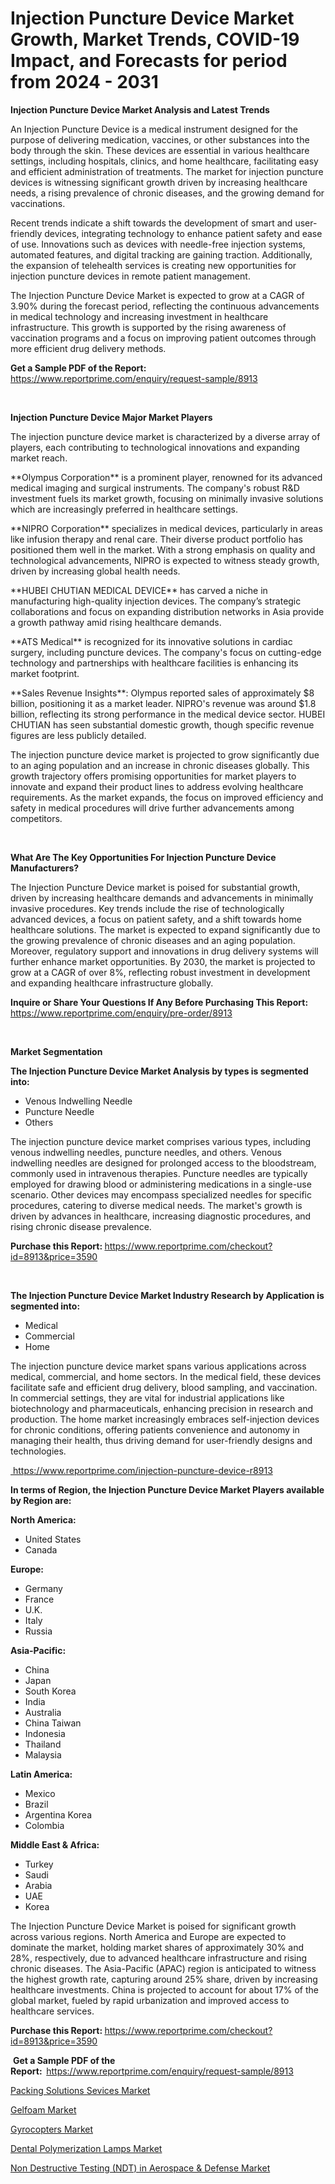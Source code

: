 <p><h1>Injection Puncture Device Market Growth, Market Trends, COVID-19 Impact, and Forecasts for period from 2024 - 2031</h1></p><p><strong>Injection Puncture Device Market Analysis and Latest Trends</strong></p>
<p><p>An Injection Puncture Device is a medical instrument designed for the purpose of delivering medication, vaccines, or other substances into the body through the skin. These devices are essential in various healthcare settings, including hospitals, clinics, and home healthcare, facilitating easy and efficient administration of treatments. The market for injection puncture devices is witnessing significant growth driven by increasing healthcare needs, a rising prevalence of chronic diseases, and the growing demand for vaccinations.</p><p>Recent trends indicate a shift towards the development of smart and user-friendly devices, integrating technology to enhance patient safety and ease of use. Innovations such as devices with needle-free injection systems, automated features, and digital tracking are gaining traction. Additionally, the expansion of telehealth services is creating new opportunities for injection puncture devices in remote patient management.</p><p>The Injection Puncture Device Market is expected to grow at a CAGR of 3.90% during the forecast period, reflecting the continuous advancements in medical technology and increasing investment in healthcare infrastructure. This growth is supported by the rising awareness of vaccination programs and a focus on improving patient outcomes through more efficient drug delivery methods.</p></p>
<p><strong>Get a Sample PDF of the Report:&nbsp;</strong> <a href="https://www.reportprime.com/enquiry/request-sample/8913?utm_campaign=9&utm_medium=2&utm_source=Github&utm_content=ia&utm_term=28112024&utm_id=injection-puncture-device">https://www.reportprime.com/enquiry/request-sample/8913</a></p>
<p>&nbsp;</p>
<p><strong>Injection Puncture Device Major Market Players</strong></p>
<p><p>The injection puncture device market is characterized by a diverse array of players, each contributing to technological innovations and expanding market reach. </p><p>**Olympus Corporation** is a prominent player, renowned for its advanced medical imaging and surgical instruments. The company's robust R&D investment fuels its market growth, focusing on minimally invasive solutions which are increasingly preferred in healthcare settings.</p><p>**NIPRO Corporation** specializes in medical devices, particularly in areas like infusion therapy and renal care. Their diverse product portfolio has positioned them well in the market. With a strong emphasis on quality and technological advancements, NIPRO is expected to witness steady growth, driven by increasing global health needs.</p><p>**HUBEI CHUTIAN MEDICAL DEVICE** has carved a niche in manufacturing high-quality injection devices. The company’s strategic collaborations and focus on expanding distribution networks in Asia provide a growth pathway amid rising healthcare demands.</p><p>**ATS Medical** is recognized for its innovative solutions in cardiac surgery, including puncture devices. The company's focus on cutting-edge technology and partnerships with healthcare facilities is enhancing its market footprint.</p><p>**Sales Revenue Insights**: Olympus reported sales of approximately $8 billion, positioning it as a market leader. NIPRO's revenue was around $1.8 billion, reflecting its strong performance in the medical device sector. HUBEI CHUTIAN has seen substantial domestic growth, though specific revenue figures are less publicly detailed.</p><p>The injection puncture device market is projected to grow significantly due to an aging population and an increase in chronic diseases globally. This growth trajectory offers promising opportunities for market players to innovate and expand their product lines to address evolving healthcare requirements. As the market expands, the focus on improved efficiency and safety in medical procedures will drive further advancements among competitors.</p></p>
<p>&nbsp;</p>
<p><strong>What Are The Key Opportunities For Injection Puncture Device Manufacturers?</strong></p>
<p><p>The Injection Puncture Device market is poised for substantial growth, driven by increasing healthcare demands and advancements in minimally invasive procedures. Key trends include the rise of technologically advanced devices, a focus on patient safety, and a shift towards home healthcare solutions. The market is expected to expand significantly due to the growing prevalence of chronic diseases and an aging population. Moreover, regulatory support and innovations in drug delivery systems will further enhance market opportunities. By 2030, the market is projected to grow at a CAGR of over 8%, reflecting robust investment in development and expanding healthcare infrastructure globally.</p></p>
<p><strong>Inquire or Share Your Questions If Any Before Purchasing This Report:</strong> <a href="https://www.reportprime.com/enquiry/pre-order/8913?utm_campaign=9&utm_medium=2&utm_source=Github&utm_content=ia&utm_term=28112024&utm_id=injection-puncture-device">https://www.reportprime.com/enquiry/pre-order/8913</a></p>
<p>&nbsp;</p>
<p><strong>Market Segmentation</strong></p>
<p><strong>The Injection Puncture Device Market Analysis by types is segmented into:</strong></p>
<p><ul><li>Venous Indwelling Needle</li><li>Puncture Needle</li><li>Others</li></ul></p>
<p><p>The injection puncture device market comprises various types, including venous indwelling needles, puncture needles, and others. Venous indwelling needles are designed for prolonged access to the bloodstream, commonly used in intravenous therapies. Puncture needles are typically employed for drawing blood or administering medications in a single-use scenario. Other devices may encompass specialized needles for specific procedures, catering to diverse medical needs. The market's growth is driven by advances in healthcare, increasing diagnostic procedures, and rising chronic disease prevalence.</p></p>
<p><strong>Purchase this Report:&nbsp;</strong><a href="https://www.reportprime.com/checkout?id=8913&price=3590&utm_campaign=9&utm_medium=2&utm_source=Github&utm_content=ia&utm_term=28112024&utm_id=injection-puncture-device">https://www.reportprime.com/checkout?id=8913&price=3590</a></p>
<p>&nbsp;</p>
<p><strong>The Injection Puncture Device Market Industry Research by Application is segmented into:</strong></p>
<p><ul><li>Medical</li><li>Commercial</li><li>Home</li></ul></p>
<p><p>The injection puncture device market spans various applications across medical, commercial, and home sectors. In the medical field, these devices facilitate safe and efficient drug delivery, blood sampling, and vaccination. In commercial settings, they are vital for industrial applications like biotechnology and pharmaceuticals, enhancing precision in research and production. The home market increasingly embraces self-injection devices for chronic conditions, offering patients convenience and autonomy in managing their health, thus driving demand for user-friendly designs and technologies.</p></p>
<p><a href="https://www.reportprime.com/injection-puncture-device-r8913?utm_campaign=9&utm_medium=2&utm_source=Github&utm_content=ia&utm_term=28112024&utm_id=injection-puncture-device">&nbsp;https://www.reportprime.com/injection-puncture-device-r8913</a></p>
<p><strong>In terms of Region, the Injection Puncture Device Market Players available by Region are:</strong></p>
<p>
    <p> <strong> North America: </strong>
        <ul>
            <li>United States</li>
            <li>Canada</li>
        </ul>
        </p> 
    <p> <strong> Europe: </strong>
        <ul>
            <li>Germany</li>
            <li>France</li>
            <li>U.K.</li>
            <li>Italy</li>
            <li>Russia</li>
        </ul>
        </p> 
    <p> <strong> Asia-Pacific: </strong>
        <ul>
            <li>China</li>
            <li>Japan</li>
            <li>South Korea</li>
            <li>India</li>
            <li>Australia</li>
            <li>China Taiwan</li>
            <li>Indonesia</li>
            <li>Thailand</li>
            <li>Malaysia</li>
        </ul>
        </p> 
    <p> <strong> Latin America: </strong>
        <ul>
            <li>Mexico</li>
            <li>Brazil</li>
            <li>Argentina Korea</li>
            <li>Colombia</li>
        </ul>
        </p> 
    <p> <strong> Middle East & Africa: </strong>
        <ul>
            <li>Turkey</li>
            <li>Saudi</li>
            <li>Arabia</li>
            <li>UAE</li>
            <li>Korea</li>
        </ul>
    </p>
    </p>
<p><p>The Injection Puncture Device Market is poised for significant growth across various regions. North America and Europe are expected to dominate the market, holding market shares of approximately 30% and 28%, respectively, due to advanced healthcare infrastructure and rising chronic diseases. The Asia-Pacific (APAC) region is anticipated to witness the highest growth rate, capturing around 25% share, driven by increasing healthcare investments. China is projected to account for about 17% of the global market, fueled by rapid urbanization and improved access to healthcare services.</p></p>
<p><strong>Purchase this Report: </strong><a href="https://www.reportprime.com/checkout?id=8913&price=3590&utm_campaign=9&utm_medium=2&utm_source=Github&utm_content=ia&utm_term=28112024&utm_id=injection-puncture-device">https://www.reportprime.com/checkout?id=8913&price=3590</a></p>
<p>&nbsp;<strong>Get a Sample PDF of the Report:&nbsp;&nbsp;</strong><a href="https://www.reportprime.com/enquiry/request-sample/8913?utm_campaign=9&utm_medium=2&utm_source=Github&utm_content=ia&utm_term=28112024&utm_id=injection-puncture-device">https://www.reportprime.com/enquiry/request-sample/8913</a></p>
<p><strong></strong></p>
<p><p><a href="https://issuu.com/reportprime-2/docs/packing-solutions-sevices-market-si_ca27235dfaafdf?utm_campaign=9&utm_medium=2&utm_source=Github&utm_content=ia&utm_term=28112024&utm_id=injection-puncture-device">Packing Solutions Sevices Market</a></p><p><a href="https://www.linkedin.com/pulse/gelfoam-market-growth-2024-2031-factors-behind-its-high-8-cagr-obikf?utm_campaign=9&utm_medium=2&utm_source=Github&utm_content=ia&utm_term=28112024&utm_id=injection-puncture-device">Gelfoam Market</a></p><p><a href="https://www.linkedin.com/pulse/gyrocopters-market-industry-landscape-growth-trajectories-global-evogf?utm_campaign=9&utm_medium=2&utm_source=Github&utm_content=ia&utm_term=28112024&utm_id=injection-puncture-device">Gyrocopters Market</a></p><p><a href="https://github.com/marloy8/Market-Research-Report-List-6/blob/main/dental-polymerization-lamps-market.md?utm_campaign=9&utm_medium=2&utm_source=Github&utm_content=ia&utm_term=28112024&utm_id=injection-puncture-device">Dental Polymerization Lamps Market</a></p><p><a href="https://issuu.com/reportprime-2/docs/non-destructive-testing-ndt-in-aero_53431c04db3ad3?utm_campaign=9&utm_medium=2&utm_source=Github&utm_content=ia&utm_term=28112024&utm_id=injection-puncture-device">Non Destructive Testing (NDT) in Aerospace & Defense Market</a></p></p>
